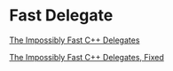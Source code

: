 # Fast Delegate

[The Impossibly Fast C++ Delegates][1]

[The Impossibly Fast C++ Delegates, Fixed][2]

[1]: http://web.archive.org/web/20210506235027/https://www.codeproject.com/Articles/11015/The-Impossibly-Fast-C-Delegates
[2]: http://web.archive.org/web/20210325181709/https://www.codeproject.com/Articles/1170503/The-Impossibly-Fast-Cplusplus-Delegates-Fixed

